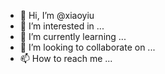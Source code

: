 - 👋 Hi, I’m @xiaoyiu
- 👀 I’m interested in ...
- 🌱 I’m currently learning ...
- 💞️ I’m looking to collaborate on ...
- 📫 How to reach me ...

<!---
xiaoyiu/xiaoyiu is a ✨ special ✨ repository because its `README.md` (this file) appears on your GitHub profile.
You can click the Preview link to take a look at your changes.
--->
